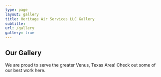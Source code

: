 ```yaml
---
type: page
layout: gallery
title: Heritage Air Services LLC Gallery
subtitle:
url: /gallery
gallery: true
---
```

## Our Gallery
We are proud to serve the greater Venus, Texas Area! Check out some of our best work here.


